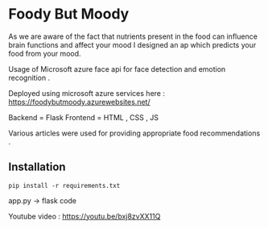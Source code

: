 # Foody But Moody 

As we are aware of the fact that nutrients present in the food can influence brain functions and affect your mood I designed an ap which predicts your food from your mood.<br>

Usage of Microsoft azure face api for face detection and emotion recognition .<br>

Deployed using microsoft azure services here : https://foodybutmoody.azurewebsites.net/

Backend = Flask 
Frontend = HTML , CSS , JS 

Various articles were used for providing appropriate food recommendations .

## Installation 

```pip install -r requirements.txt```

app.py -> flask code 


Youtube video : https://youtu.be/bxj8zvXX11Q
